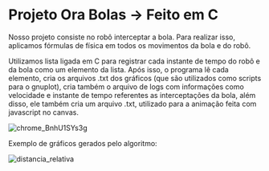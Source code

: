 # Projeto Ora Bolas -> Feito em C

Nosso projeto consiste no robô interceptar a bola. Para realizar isso, aplicamos fórmulas de física em todos os movimentos da bola e do robô.

Utilizamos lista ligada em C para registrar cada instante de tempo do robô e da bola como um elemento da lista. Após isso, o programa lê cada elemento, cria os arquivos .txt dos gráficos (que são utilizados como scripts para o gnuplot), cria também o arquivo de logs com informações como velocidade e instante de tempo referentes as interceptações da bola, além disso, ele também cria um arquivo .txt, utilizado para a animação feita com javascript no canvas.

![chrome_BnhU1SYs3g](https://user-images.githubusercontent.com/97410682/170841256-043640b5-0f3a-476c-8456-9ce258c090a6.gif)

Exemplo de gráficos gerados pelo algoritmo:


![distancia_relativa](https://user-images.githubusercontent.com/97410682/170841324-cca06d79-d7ee-4c0c-998a-4b795b269ef1.png)
